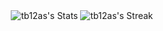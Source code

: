 <div align="center">
    <img src="https://github-readme-stats.vercel.app/api?username=tb12as&theme=tokyonight&show_icons=true&hide_border=true&count_private=true" alt="tb12as's Stats">
    <img src="https://github-readme-streak-stats.herokuapp.com/?user=tb12as&theme=tokyonight&hide_border=true" alt="tb12as's Streak">
</div>
